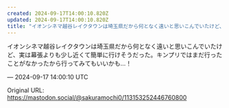 ```yaml
---
created: 2024-09-17T14:00:10.820Z
updated: 2024-09-17T14:00:10.820Z
title: "イオンシネマ越谷レイクタウンは埼玉県だから何となく遠いと思いこんでいたけど、実は[...]"
---
```


<p>イオンシネマ越谷レイクタウンは埼玉県だから何となく遠いと思いこんでいたけど、実は幕張よりも少し近くて簡単に行けそうだった。キンプリではまだ行ったことがなかったから行ってみてもいいかも…！</p>

&mdash; 2024-09-17 14:00:10 UTC

Original URL: https://mastodon.social/@sakuramochi0/113153252446760800
